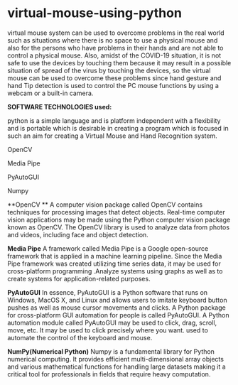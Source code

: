 # virtual-mouse-using-python
virtual mouse system can  be  used  to overcome problems in the real world  such  as situations where there is no space to use a physical mouse and also for the persons who have problems in their hands and are not able to control a physical mouse. Also, amidst of the COVID-19 situation, it is not safe to use the devices by touching them because it may result in a possible situation of spread of the virus by touching the devices, so the  virtual mouse can be used to overcome these problems since hand gesture and hand Tip detection is used to control the PC mouse functions by using a webcam or a built-in camera. 

**SOFTWARE TECHNOLOGIES used:**

python is a simple language and is platform independent   with a flexibility and is portable which is desirable in  creating a program which is focused in such an aim for  creating a Virtual Mouse and Hand Recognition system.
  
  OpenCV
  
  Media Pipe
  
  PyAutoGUI
  
  Numpy

**OpenCV **
   A computer vision package called OpenCV contains techniques for processing images that detect objects. Real-time computer vision applications may be made using the Python computer vision package known as OpenCV. The OpenCV library is used to analyze data from  photos  and videos,  including  face  and  object detection.

**Media Pipe** 
   A  framework  called Media  Pipe is  a Google  open-source  framework  that  is  applied  in  a  machine learning  pipeline. Since  the  Media Pipe  framework was created utilizing time series data, it may be used for  cross-platform  programming .Analyze systems using  graphs  as  well  as  to  create  systems  for application-related  purposes.

**PyAutoGUI**
     In essence, PyAutoGUI is a Python software that runs on Windows, MacOS X, and Linux and allows users to imitate  keyboard button pushes as well as mouse cursor movements and clicks. A Python package for cross-platform  GUI automation  for people  is called PyAutoGUI.  A  Python  automation  module  called PyAutoGUI may be used to click, drag, scroll, move, etc. It may be used to click precisely where you want. used  to  automate  the  control  of  the  keyboard  and mouse.

**NumPy(Numerical Python)**
Numpy is a fundamental library for Python numerical computing. It provides efficient multi-dimensional array objects and various mathematical functions for handling large datasets making it a critical tool for professionals in fields that require heavy computation.

